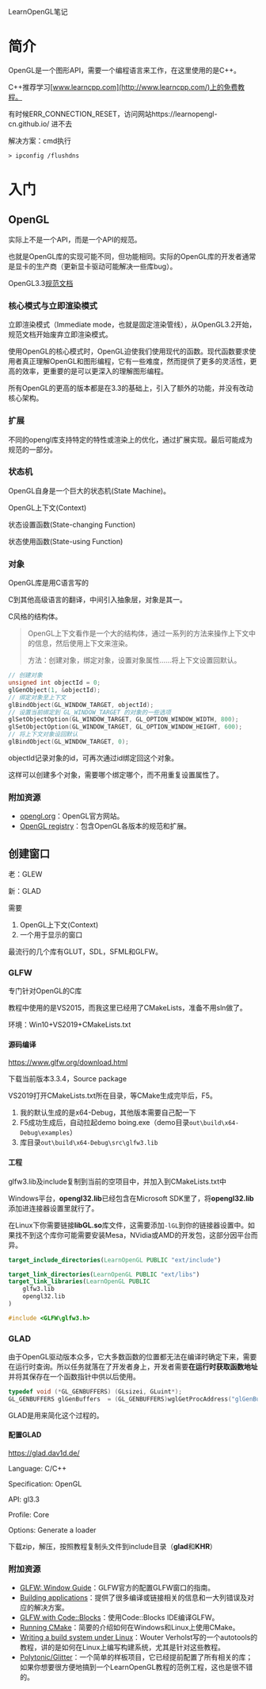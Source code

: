 LearnOpenGL笔记

# 简介

OpenGL是一个图形API，需要一个编程语言来工作，在这里使用的是C++。

C++推荐学习[www.learncpp.com](http://www.learncpp.com/)上的免费教程。



有时候ERR_CONNECTION_RESET，访问网站https://learnopengl-cn.github.io/ 进不去

解决方案：cmd执行

````
> ipconfig /flushdns
````

# 入门

## OpenGL

实际上不是一个API，而是一个API的规范。

也就是OpenGL库的实现可能不同，但功能相同。实际的OpenGL库的开发者通常是显卡的生产商（更新显卡驱动可能解决一些库bug）。

OpenGL3.3[规范文档](https://www.opengl.org/registry/doc/glspec33.core.20100311.withchanges.pdf)

### 核心模式与立即渲染模式

立即渲染模式（Immediate mode，也就是固定渲染管线），从OpenGL3.2开始，规范文档开始废弃立即渲染模式。

使用OpenGL的核心模式时，OpenGL迫使我们使用现代的函数。现代函数要求使用者真正理解OpenGL和图形编程，它有一些难度，然而提供了更多的灵活性，更高的效率，更重要的是可以更深入的理解图形编程。

所有OpenGL的更高的版本都是在3.3的基础上，引入了额外的功能，并没有改动核心架构。

### 扩展

不同的opengl库支持特定的特性或渲染上的优化，通过扩展实现。最后可能成为规范的一部分。

### 状态机

OpenGL自身是一个巨大的状态机(State Machine)。

OpenGL上下文(Context)

状态设置函数(State-changing Function)

状态使用函数(State-using Function)

### 对象

OpenGL库是用C语言写的

C到其他高级语言的翻译，中间引入抽象层，对象是其一。

C风格的结构体。

>OpenGL上下文看作是一个大的结构体，通过一系列的方法来操作上下文中的信息，然后使用上下文来渲染。
>
>方法：创建对象，绑定对象，设置对象属性……将上下文设置回默认。

```c
// 创建对象
unsigned int objectId = 0;
glGenObject(1, &objectId);
// 绑定对象至上下文
glBindObject(GL_WINDOW_TARGET, objectId);
// 设置当前绑定到 GL_WINDOW_TARGET 的对象的一些选项
glSetObjectOption(GL_WINDOW_TARGET, GL_OPTION_WINDOW_WIDTH, 800);
glSetObjectOption(GL_WINDOW_TARGET, GL_OPTION_WINDOW_HEIGHT, 600);
// 将上下文对象设回默认
glBindObject(GL_WINDOW_TARGET, 0);
```

objectId记录对象的id，可再次通过id绑定回这个对象。

这样可以创建多个对象，需要哪个绑定哪个，而不用重复设置属性了。

### 附加资源

- [opengl.org](https://www.opengl.org/)：OpenGL官方网站。
- [OpenGL registry](https://www.opengl.org/registry/)：包含OpenGL各版本的规范和扩展。

## 创建窗口

老：GLEW

新：GLAD

需要

1. OpenGL上下文(Context)
2. 一个用于显示的窗口

最流行的几个库有GLUT，SDL，SFML和GLFW。

### GLFW

专门针对OpenGL的C库

教程中使用的是VS2015，而我这里已经用了CMakeLists，准备不用sln做了。

环境：Win10+VS2019+CMakeLists.txt

#### 源码编译

https://www.glfw.org/download.html

下载当前版本3.3.4，Source package

VS2019打开CMakeLists.txt所在目录，等CMake生成完毕后，F5。

1. 我的默认生成的是x64-Debug，其他版本需要自己配一下
2. F5成功生成后，自动拉起demo boing.exe（demo目录`out\build\x64-Debug\examples`）
3. 库目录`out\build\x64-Debug\src\glfw3.lib`

#### 工程

glfw3.lib及include复制到当前的空项目中，并加入到CMakeLists.txt中

Windows平台，**opengl32.lib**已经包含在Microsoft SDK里了，将**opengl32.lib**添加进连接器设置里就行了。

在Linux下你需要链接**libGL.so**库文件，这需要添加`-lGL`到你的链接器设置中。如果找不到这个库你可能需要安装Mesa，NVidia或AMD的开发包，这部分因平台而异。

```cmake
target_include_directories(LearnOpenGL PUBLIC "ext/include")

target_link_directories(LearnOpenGL PUBLIC "ext/libs")
target_link_libraries(LearnOpenGL PUBLIC
	glfw3.lib
	opengl32.lib
)
```



```c++
#include <GLFW\glfw3.h>
```

### GLAD

由于OpenGL驱动版本众多，它大多数函数的位置都无法在编译时确定下来，需要在运行时查询。所以任务就落在了开发者身上，开发者需要**在运行时获取函数地址**并将其保存在一个函数指针中供以后使用。

```c
typedef void (*GL_GENBUFFERS) (GLsizei, GLuint*);
GL_GENBUFFERS glGenBuffers  = (GL_GENBUFFERS)wglGetProcAddress("glGenBuffers");
```

GLAD是用来简化这个过程的。

#### 配置GLAD

https://glad.dav1d.de/

Language: C/C++

Specification: OpenGL

API: gl3.3

Profile: Core

Options: Generate a loader

下载zip，解压，按照教程复制头文件到include目录（**glad**和**KHR**）

### 附加资源

- [GLFW: Window Guide](http://www.glfw.org/docs/latest/window_guide.html)：GLFW官方的配置GLFW窗口的指南。
- [Building applications](http://www.opengl-tutorial.org/miscellaneous/building-your-own-c-application/)：提供了很多编译或链接相关的信息和一大列错误及对应的解决方案。
- [GLFW with Code::Blocks](http://wiki.codeblocks.org/index.php?title=Using_GLFW_with_Code::Blocks)：使用Code::Blocks IDE编译GLFW。
- [Running CMake](http://www.cmake.org/runningcmake/)：简要的介绍如何在Windows和Linux上使用CMake。
- [Writing a build system under Linux](http://learnopengl.com/demo/autotools_tutorial.txt)：Wouter Verholst写的一个autotools的教程，讲的是如何在Linux上编写构建系统，尤其是针对这些教程。
- [Polytonic/Glitter](https://github.com/Polytonic/Glitter)：一个简单的样板项目，它已经提前配置了所有相关的库；如果你想要很方便地搞到一个LearnOpenGL教程的范例工程，这也是很不错的。

